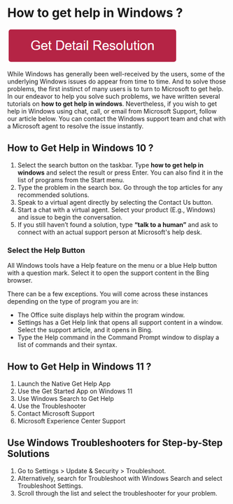 # How to get help in Windows ?

[![How to get help in Windows ](redd.png)](https://icncomputer.com/how-to-get-help-in-windows/)

While Windows has generally been well-received by the users, some of the underlying Windows issues do appear from time to time. And to solve those problems, the first instinct of many users is to turn to Microsoft to get help. In our endeavor to help you solve such problems, we have written several tutorials on **how to get help in windows**. Nevertheless, if you wish to get help in Windows using chat, call, or email from Microsoft Support, follow our article below. You can contact the Windows support team and chat with a Microsoft agent to resolve the issue instantly.

## How to Get Help in Windows 10 ?

1. Select the search button on the taskbar. Type **how to get help in windows** and select the result or press Enter. You can also find it in the list of programs from the Start menu.
2. Type the problem in the search box. Go through the top articles for any recommended solutions.
3. Speak to a virtual agent directly by selecting the Contact Us button. 
4. Start a chat with a virtual agent. Select your product (E.g., Windows) and issue to begin the conversation.
5. If you still haven’t found a solution, type **“talk to a human”** and ask to connect with an actual support person at Microsoft's help desk.

### Select the Help Button

All Windows tools have a Help feature on the menu or a blue Help button with a question mark. Select it to open the support content in the Bing browser. 

There can be a few exceptions. You will come across these instances depending on the type of program you are in:

* The Office suite displays help within the program window. 
* Settings has a Get Help link that opens all support content in a window. Select the support article, and it opens in Bing. 
* Type the Help command in the Command Prompt window to display a list of commands and their syntax. 

## How to Get Help in Windows 11 ?

1. Launch the Native Get Help App
2. Use the Get Started App on Windows 11
3. Use Windows Search to Get Help
4. Use the Troubleshooter
5. Contact Microsoft Support
6. Microsoft Experience Center Support

## Use Windows Troubleshooters for Step-by-Step Solutions

1. Go to Settings > Update & Security > Troubleshoot.
2. Alternatively, search for Troubleshoot with Windows Search and select Troubleshoot Settings.
3. Scroll through the list and select the troubleshooter for your problem.
